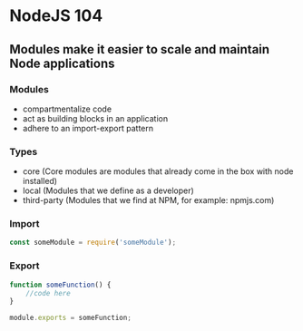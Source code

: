 # NodeJS 104
## Modules make it easier to scale and maintain Node applications

### Modules
- compartmentalize code
- act as building blocks in an application
- adhere to an import-export pattern

### Types
- core (Core modules are modules that already come in the box with node installed)
- local (Modules that we define as a developer)
- third-party (Modules that we find at NPM, for example: npmjs.com)

### Import
```javascript
const someModule = require('someModule');
```



### Export
```javascript
function someFunction() {
    //code here
}

module.exports = someFunction;
```